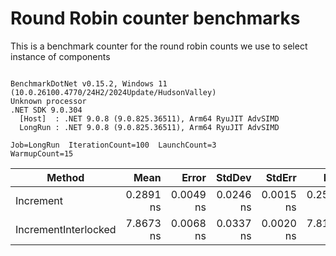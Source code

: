 # Round Robin counter benchmarks

This is a benchmark counter for the round robin counts we use to select instance of components

```

BenchmarkDotNet v0.15.2, Windows 11 (10.0.26100.4770/24H2/2024Update/HudsonValley)
Unknown processor
.NET SDK 9.0.304
  [Host]  : .NET 9.0.8 (9.0.825.36511), Arm64 RyuJIT AdvSIMD
  LongRun : .NET 9.0.8 (9.0.825.36511), Arm64 RyuJIT AdvSIMD

Job=LongRun  IterationCount=100  LaunchCount=3  
WarmupCount=15  

```
| Method               | Mean      | Error     | StdDev    | StdErr    | Min       | Max       | Op/s            | Exceptions | Allocated |
|--------------------- |----------:|----------:|----------:|----------:|----------:|----------:|----------------:|-----------:|----------:|
| Increment            | 0.2891 ns | 0.0049 ns | 0.0246 ns | 0.0015 ns | 0.2518 ns | 0.3120 ns | 3,459,082,763.0 |          - |         - |
| IncrementInterlocked | 7.8673 ns | 0.0068 ns | 0.0337 ns | 0.0020 ns | 7.8100 ns | 7.9668 ns |   127,107,693.9 |          - |         - |
